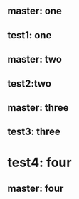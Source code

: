 ## master: one
## test1: one
## master: two
## test2:two
## master: three
## test3: three
# test4: four
## master: four
